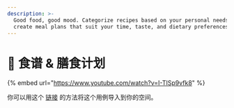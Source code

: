 ```yaml
---
description: >-
  Good food, good mood. Categorize recipes based on your personal needs and
  create meal plans that suit your time, taste, and dietary preferences
---
```


# 🍛 食谱 & 膳食计划

{% embed url="https://www.youtube.com/watch?v=I-TISp9vfk8" %}

你可以用这个 [链接](https://gallery.any.coop/?experience=recipe\_book\_and\_meal\_planner) 的方法将这个用例导入到你的空间。
